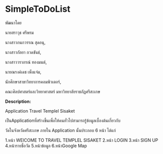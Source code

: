 # SimpleToDoList

พัฒนาโดย

นายสราวุธ ศรีพรม

นางสาวกนกวรรณ สุดอนุ,

นางสาวกัลยา กวดขันธ์,

นางสาววราภรณ์ ทองมนต์,

นายณรงค์เดช เพ็งแจ่ม,

นักศึกษาสาขาวิทยาการคอมพิวเตอร์,

คณะศิลปศาสตร์และวิทยาศาสตร์ มหาวิทยาลัยราชภัฏศรีสะเกษ

**Description:**

Application Travel Templel Sisaket

เป็นApplicationที่สร้างขึ้นเพื่อให้คนทั่วไปสามารถรู้ข้อมูลเบื้องต้นเกี่ยวกับ

วัดในจังหวัดศรีสะเกษ ภายใน Application นั้นประกอบ 6 หน้า ได้แก่

1.หน้า WElCOME TO TRAVEL TEMPLEL SISAKET
2.หน้า LOGIN
3.หน้า SIGN UP
4.หน้ารายชื่อวัด
5.หน้าข้อมูล
6.หน้าGoogle Map
